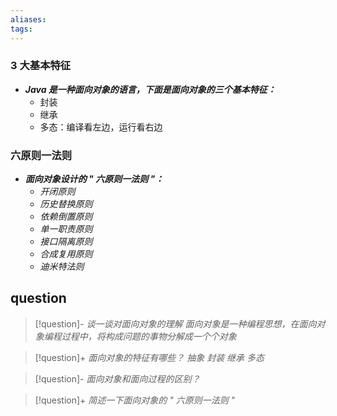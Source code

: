 ```yaml
---
aliases: 
tags: 
---
```


### 3 大基本特征

+ _**Java 是一种面向对象的语言，下面是面向对象的三个基本特征：**_
	+ 封装
	+ 继承
	+ 多态：编译看左边，运行看右边

### 六原则一法则

+ _**面向对象设计的 " 六原则一法则 "：**_
	+ *开闭原则*
	+ *历史替换原则*
	+ *依赖倒置原则*
	+ *单一职责原则*
	+ *接口隔离原则*
	+ *合成复用原则*
	+ *迪米特法则*

## question

> [!question]- _谈一谈对面向对象的理解_
> _面向对象是一种编程思想，在面向对象编程过程中，将构成问题的事物分解成一个个对象_

> [!question]+ _面向对象的特征有哪些？_
> _抽象_
> _封装_
> _继承_
> _多态_

> [!question]- _面向对象和面向过程的区别？_

> [!question]+ _简述一下面向对象的 " 六原则一法则 "_
